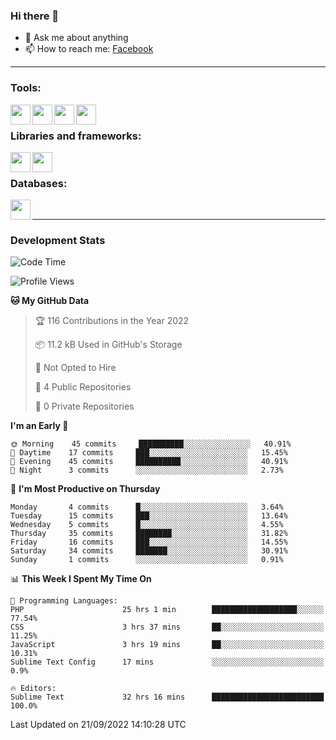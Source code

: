### Hi there 👋

<!-- - 🔭 I’m currently working on [huyviet] -->
- 💬 Ask me about anything
- 📫 How to reach me: [Facebook]
<!-- - ⚡ Fun fact: abc -->

---

### Tools:
<img align='left' height="32" width="32" src="https://cdn.jsdelivr.net/npm/simple-icons@4.8.0/icons/phpstorm.svg" />
<img align='left' height="32" width="32" src="https://cdn.jsdelivr.net/npm/simple-icons@4.8.0/icons/sublimetext.svg" />
<img align='left' height="32" width="32" src="https://cdn.jsdelivr.net/npm/simple-icons@4.8.0/icons/laragon.svg" />
<img align='left' height="32" width="32" src="https://cdn.jsdelivr.net/npm/simple-icons@4.8.0/icons/xampp.svg" />
<br>

### Libraries and frameworks:
<img align='left' height="32" width="32" src="https://cdn.jsdelivr.net/npm/simple-icons@4.8.0/icons/laravel.svg" />
<img align='left' height="32" width="32" src="https://cdn.jsdelivr.net/npm/simple-icons@4.8.0/icons/jquery.svg" />
<br>

### Databases:
<img align='left' height="32" width="32" src="https://cdn.jsdelivr.net/npm/simple-icons@4.8.0/icons/mysql.svg" />
<br>

---
### Development Stats
<!--START_SECTION:waka-->
![Code Time](http://img.shields.io/badge/Code%20Time-113%20hrs%201%20min-blue)

![Profile Views](http://img.shields.io/badge/Profile%20Views-4-blue)

**🐱 My GitHub Data** 

> 🏆 116 Contributions in the Year 2022
 > 
> 📦 11.2 kB Used in GitHub's Storage 
 > 
> 🚫 Not Opted to Hire
 > 
> 📜 4 Public Repositories 
 > 
> 🔑 0 Private Repositories  
 > 
**I'm an Early 🐤** 

```text
🌞 Morning    45 commits     ██████████░░░░░░░░░░░░░░░   40.91% 
🌆 Daytime    17 commits     ███░░░░░░░░░░░░░░░░░░░░░░   15.45% 
🌃 Evening    45 commits     ██████████░░░░░░░░░░░░░░░   40.91% 
🌙 Night      3 commits      ░░░░░░░░░░░░░░░░░░░░░░░░░   2.73%

```
📅 **I'm Most Productive on Thursday** 

```text
Monday       4 commits      █░░░░░░░░░░░░░░░░░░░░░░░░   3.64% 
Tuesday      15 commits     ███░░░░░░░░░░░░░░░░░░░░░░   13.64% 
Wednesday    5 commits      █░░░░░░░░░░░░░░░░░░░░░░░░   4.55% 
Thursday     35 commits     ████████░░░░░░░░░░░░░░░░░   31.82% 
Friday       16 commits     ███░░░░░░░░░░░░░░░░░░░░░░   14.55% 
Saturday     34 commits     ███████░░░░░░░░░░░░░░░░░░   30.91% 
Sunday       1 commits      ░░░░░░░░░░░░░░░░░░░░░░░░░   0.91%

```


📊 **This Week I Spent My Time On** 

```text
💬 Programming Languages: 
PHP                      25 hrs 1 min        ███████████████████░░░░░░   77.54% 
CSS                      3 hrs 37 mins       ██░░░░░░░░░░░░░░░░░░░░░░░   11.25% 
JavaScript               3 hrs 19 mins       ██░░░░░░░░░░░░░░░░░░░░░░░   10.31% 
Sublime Text Config      17 mins             ░░░░░░░░░░░░░░░░░░░░░░░░░   0.9%

🔥 Editors: 
Sublime Text             32 hrs 16 mins      █████████████████████████   100.0%

```


 Last Updated on 21/09/2022 14:10:28 UTC
<!--END_SECTION:waka-->

[huyviet]: https://huyviet.vn/
[Facebook]: https://www.facebook.com/profile.php?id=100075294702642

